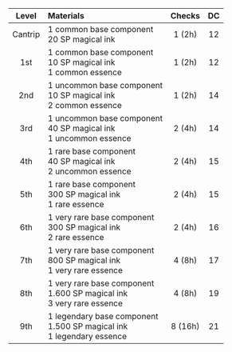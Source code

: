 |  Level  | Materials                                                                 | Checks  | DC  |
| :-----: | :------------------------------------------------------------------------ | :-----: | :-: |
| Cantrip | 1 common base component<br>20 SP magical ink                              | 1 (2h)  | 12  |
|   1st   | 1 common base component<br>10 SP magical ink<br>1 common essence          | 1 (2h)  | 12  |
|   2nd   | 1 uncommon base component<br>10 SP magical ink<br>2 common essence        | 1 (2h)  | 14  |
|   3rd   | 1 uncommon base component<br>40 SP magical ink<br>1 uncommon essence      | 2 (4h)  | 14  |
|   4th   | 1 rare base component<br>40 SP magical ink<br>2 uncommon essence          | 2 (4h)  | 15  |
|   5th   | 1 rare base component<br>300 SP magical ink<br>1 rare essence             | 2 (4h)  | 15  |
|   6th   | 1 very rare base component<br>300 SP magical ink<br>2 rare essence        | 2 (4h)  | 16  |
|   7th   | 1 very rare base component<br>800 SP magical ink<br>1 very rare essence   | 4 (8h)  | 17  |
|   8th   | 1 very rare base component<br>1.600 SP magical ink<br>3 very rare essence | 4 (8h)  | 19  |
|   9th   | 1 legendary base component<br>1.500 SP magical ink<br>1 legendary essence | 8 (16h) | 21  |
